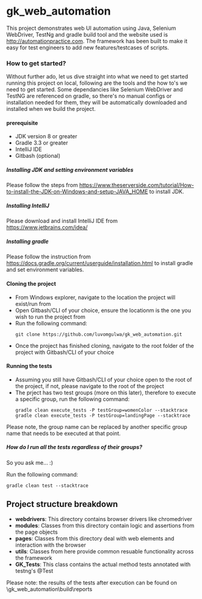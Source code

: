 # gk_web_automation

This project demonstrates web UI automation using Java, Selenium WebDriver, TestNg and gradle build tool and the website used is http://automationpractice.com.
The framework has been built to make it easy for test engineers to add new features/testcases of scripts.

### How to get started?

Without further ado, let us dive straight into what we need to get started running this project on local,
following are the tools and the how to's we need to get started. Some dependancies like Selenium WebDriver and TestNG are referenced on gradle,
so there's no manual configs or installation needed for them, they will be automatically downloaded and installed when we build the project.

#### prerequisite

* JDK version 8 or greater
* Gradle 3.3 or greater
* IntelliJ IDE
* Gitbash (optional)

##### Installing JDK and setting environment variables

Please follow the steps from https://www.theserverside.com/tutorial/How-to-install-the-JDK-on-Windows-and-setup-JAVA_HOME to install JDK.

##### Installing IntelliJ

Please download and install IntelliJ IDE from https://www.jetbrains.com/idea/

##### Installing gradle

Please follow the instruction from https://docs.gradle.org/current/userguide/installation.html to install gradle and set environment variables.

#### Cloning the project

- From Windows explorer, navigate to the location the project will exist/run from
- Open Gitbash/CLI of your choice, ensure the locationm is the one you wish to run the project from
- Run the following command:
  ```
  git clone https://github.com/luvomgulwa/gk_web_automation.git
  ```
- Once the project has finished cloning, navigate to the root folder of the project with Gitbash/CLI of your choice

#### Running the tests

- Assuming you still have Gitbash/CLI of your choice open to the root of the project, if not, please navigate to the root of the project
- The prject has two test groups (more on this later), therefore to execute a specific group, run the following command:
  ```
  gradle clean execute_tests -P testGroup=womenColor --stacktrace
  gradle clean execute_tests -P testGroup=landingPage --stacktrace
  ```

Please note, the group name can be replaced by another specific group name that needs to be executed at that point.

##### How do I run all the tests regardless of their groups?

So you ask me... :)

Run the following command:
```
gradle clean test --stacktrace
```

## Project structure breakdown

- **webdrivers**: This directory contains browser drivers like chromedriver
- **modules**: Classes from this directory contain logic and assertions from the page objects
- **pages**: Classes from this directory deal with web elements and interaction with the browser
- **utils**: Classes from here provide common resuable functionality across the framework
- **GK_Tests**: This class contains the actual method tests annotated with testng's @Test

Please note: the results of the tests after execution can be found on \gk_web_automation\build\reports


